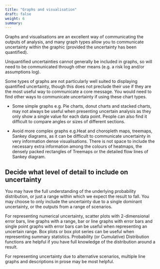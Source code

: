 ```yaml
---
title: "Graphs and visualisation"
draft: false
weight: 6
summary: 
---
```


Graphs and visualisations are an excellent way of communicating the outputs of analysis, and many graph types allow you to communicate uncertainty within the graphic (provided the uncertainty has been quantified).

Unquantified uncertainties cannot generally be included in graphs, so will need to be communicated through other means (e.g. a risk log and/or assumptions log).

Some types of graphs are not particularly well suited to displaying quantified uncertainty, though this does not preclude their use if they are the most useful way to communicate a core message. You would need to find other ways to communicate uncertainty if using these chart types.

- Some simple graphs e.g. Pie charts, donut charts and stacked charts, may not always be useful when presenting uncertain analysis as they only show a single value for each data point. People can also find it difficult to compare angles or sizes of different sections.

- Avoid more complex graphs e.g.Heat and choropleth maps, treemaps, Sankey diagrams, as it can be difficult to communicate uncertainty in very information dense visualisations. There is not space to include the necessary extra information among the colours of heatmaps, the densely packed rectangles of Treemaps or the detailed flow lines of Sankey diagram.

## Decide what level of detail to include on uncertainty

You may have the full understanding of the underlying probability distribution, or just a range within which we expect the result to fall. You may choose to only include the uncertainty due to a single dominant uncertainty, or the outputs from a range of scenarios.

For representing numerical uncertainty, scatter plots with 2-dimensional error bars, line graphs with a range, bar or line graphs with error bars and single point graphs with error bars can be useful when representing an uncertain range. Box plots or box plot series can be useful when representing summary statistics. Probability (or Cumulative) Distribution functions are helpful if you have full knowledge of the distribution around a result.

For representing uncertainty due to alternative scenarios, multiple line graphs and descriptions in prose may be most helpful.

